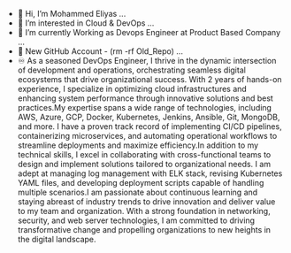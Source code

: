 - 👋 Hi, I’m Mohammed Eliyas ...
- 👀 I’m interested in Cloud & DevOps ...
- 🌱 I’m currently Working as Devops Engineer at Product Based Company ...
- 📔 New GitHub Account - (rm -rf Old_Repo) ...
- ♾️ As a seasoned DevOps Engineer, I thrive in the dynamic intersection of development and operations, orchestrating seamless digital ecosystems that drive organizational success. With 2 years of hands-on experience, I specialize in optimizing cloud infrastructures and enhancing system performance through innovative solutions and best practices.My expertise spans a wide range of technologies, including AWS, Azure, GCP, Docker, Kubernetes, Jenkins, Ansible, Git, MongoDB, and more. I have a proven track record of implementing CI/CD pipelines, containerizing microservices, and automating operational workflows to streamline deployments and maximize efficiency.In addition to my technical skills, I excel in collaborating with cross-functional teams to design and implement solutions tailored to organizational needs. I am adept at managing log management with ELK stack, revising Kubernetes YAML files, and developing deployment scripts capable of handling multiple scenarios.I am passionate about continuous learning and staying abreast of industry trends to drive innovation and deliver value to my team and organization. With a strong foundation in networking, security, and web server technologies, I am committed to driving transformative change and propelling organizations to new heights in the digital landscape.


<!---
EliyasGitHub/EliyasGitHub is a ✨ special ✨ repository because its `README.md` (this file) appears on your GitHub profile.
You can click the Preview link to take a look at your changes.
--->
